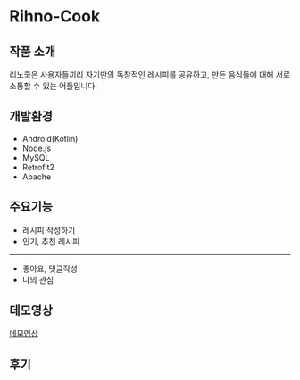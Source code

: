 # Rihno-Cook

## 작품 소개
리노쿡은 사용자들끼리 자기만의 독창적인 레시피를 공유하고, 만든 음식들에 대해 서로 소통할 수 있는 어플입니다.

## 개발환경
* Android(Kotlin)
* Node.js
* MySQL
* Retrofit2
* Apache

## 주요기능
* 레시피 작성하기
* 인기, 추천 레시피
***
* 좋아요, 댓글작성
* 나의 관심

## 데모영상
[데모영상](https://github.com/tlsgks48/Rihno-Cook)

## 후기
